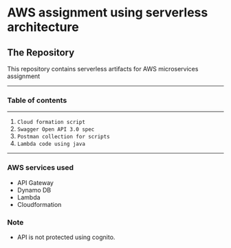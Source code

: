 # AWS assignment using serverless architecture 

## The Repository

This repository contains serverless artifacts for AWS microservices assignment

***

### Table of contents

***

1. `Cloud formation script` 
2. `Swagger Open API 3.0 spec` 
3. `Postman collection for scripts` 
4. `Lambda code using java` 

***

### AWS services used 

- API Gateway
- Dynamo DB
- Lambda
- Cloudformation

### Note

- API is not protected using cognito.

